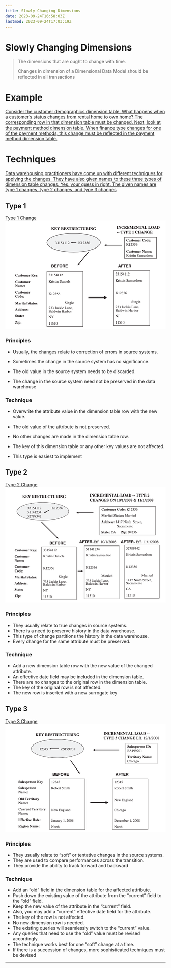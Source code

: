 ```yaml
---
title: Slowly Changing Dimensions
date: 2023-09-24T16:58:03Z
lastmod: 2023-09-24T17:03:19Z
---
```


# Slowly Changing Dimensions

> The dimensions that are ought to change with time.
>
> Changes in dimension of a Dimensional Data Model should be reflected in all transactions

# Example

[Consider the customer demographics dimension table. What happens when a customer’s status changes from rental home to own home? The corresponding row in that dimension table must be changed. Next, look at the payment method dimension table. When finance type changes for one of the payment methods, this change must be reflected in the payment method dimension table.](assets/Data%20Warehousing%20Fundamentals%20for%20IT%20Professionals%202nd%20edition-20230914150509-6drb56f.pdf?p=281)

# Techniques

[Data warehousing practitioners have come up with different techniques for applying the changes. They have also given names to these three types of dimension table changes. Yes, your guess in right. The given names are type 1 changes, type 2 changes, and type 3 changes](assets/Data%20Warehousing%20Fundamentals%20for%20IT%20Professionals%202nd%20edition-20230914150509-6drb56f.pdf?p=281)

## Type 1

[Type 1 Change](assets/Data%20Warehousing%20Fundamentals%20for%20IT%20Professionals%202nd%20edition-20230914150509-6drb56f.pdf?p=283)  
​![](assets/Data%20Warehousing%20Fundamentals%20for%20IT%20Professionals%202nd%20edition-P283-20230924171103-20230924171103-aenru8q.png)​

### Principles

* Usually, the changes relate to correction of errors in source systems.

* Sometimes the change in the source system has no significance.

* The old value in the source system needs to be discarded.

* The change in the source system need not be preserved in the data warehouse

### Technique

* Overwrite the attribute value in the dimension table row with the new value.

* The old value of the attribute is not preserved.

* No other changes are made in the dimension table row.

* The key of this dimension table or any other key values are not affected.

* This type is easiest to implement

## Type 2

[Type 2 Change](assets/Data%20Warehousing%20Fundamentals%20for%20IT%20Professionals%202nd%20edition-20230914150509-6drb56f.pdf?p=284)  
​![](assets/Data%20Warehousing%20Fundamentals%20for%20IT%20Professionals%202nd%20edition-P284-20230924171142-20230924171143-oxrb64d.png)​

### Principles

* They usually relate to true changes in source systems.
* There is a need to preserve history in the data warehouse.
* This type of change partitions the history in the data warehouse.
* Every change for the same attribute must be preserved.

### Technique

* Add a new dimension table row with the new value of the changed attribute.
* An effective date field may be included in the dimension table.
* There are no changes to the original row in the dimension table.
* The key of the original row is not affected.
* The new row is inserted with a new surrogate key

## Type 3

[Type 3 Change](assets/Data%20Warehousing%20Fundamentals%20for%20IT%20Professionals%202nd%20edition-20230914150509-6drb56f.pdf?p=285)  
​![](assets/Data%20Warehousing%20Fundamentals%20for%20IT%20Professionals%202nd%20edition-P285-20230924171236-20230924171236-o3x65s6.png)​

### Principles

* They usually relate to “soft” or tentative changes in the source systems.
* They are used to compare performances across the transition.
* They provide the ability to track forward and backward

### Technique

* Add an “old” field in the dimension table for the affected attribute.
* Push down the existing value of the attribute from the “current” field to the “old” field.
* Keep the new value of the attribute in the “current” field.
* Also, you may add a “current” effective date field for the attribute.
* The key of the row is not affected.
* No new dimension row is needed.
* The existing queries will seamlessly switch to the “current” value.
* Any queries that need to use the “old” value must be revised accordingly.
* The technique works best for one “soft” change at a time.
* If there is a succession of changes, more sophisticated techniques must be devised

---
